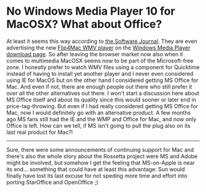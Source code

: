 # No Windows Media Player 10 for MacOSX? What about Office?

At least it seems this way according to [the Software Journal](http://stuff.techwhack.com/archives/2006/01/13/after-internet-explorer-no-windows-media-player-for-macintosh/). They are even advertising the new [Flip4Mac WMV player](http://weblog.zerokspot.com/posts/552/) on the  [Windows Media Player download page](http://www.microsoft.com/windows/windowsmedia/software/Macintosh/osx/default.aspx). So after leaving the browser market now also when it comes to multimedia MacOSX seems now to be part of the Microsoft-free zone. I honestly prefer to watch WMV files using a component for Quicktime instead of having to install yet another player and I never even considered using IE for MacOS but on the other hand I considered getting MS Office for Mac. And even if not, there are enough people out there who still prefer it over all the other alternatives out there. I won't start a discussion here about MS Office itself and about its quality since this would sooner or later end in price-tag-throwing. But even if I had really considered getting MS Office for Mac, now I would definitely go with an alternative product. A few months ago MS fans still had the IE and the WMP and Office for Mac, and now only Office is left. How can we tell, if MS isn't going to pull the plug also on its last real product for Mac?!

-------------------------------



Sure, there were some announcements of continuing support for Mac and there's also the whole story about the Rossetta project were MS and Adobe might be involved, but somehow I get the feeling that MS-on-Apple is near its end... something that could have at least this advantage: Sun would finally have lost its last excuse for not speding more time and effort into porting StarOffice and OpenOffice ;)